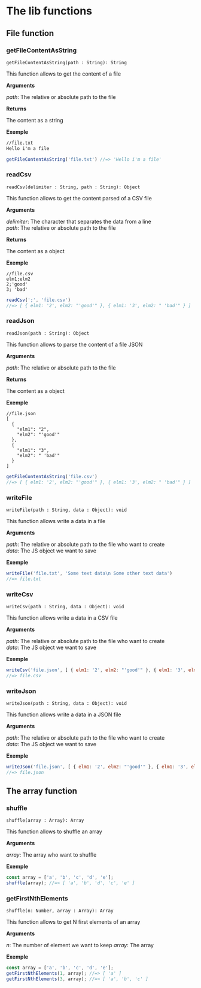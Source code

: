 # The lib functions

## File function

### getFileContentAsString

`getFileContentAsString(path : String): String`

This function allows to get the content of a file 

**Arguments**

*path*: The relative or absolute path to the file

**Returns**

The content as a string

**Exemple**

```txt
//file.txt
Hello i'm a file
```

```js
getFileContentAsString('file.txt') //=> 'Hello i'm a file'
```

### readCsv

`readCsv(delimiter : String, path : String): Object`

This function allows to get the content parsed of a CSV file  

**Arguments**

*delimiter*: The character that separates the data from a line 
<br>
*path*: The relative or absolute path to the file

**Returns**

The content as a object

**Exemple**

```csv
//file.csv
elm1;elm2
2;'good'
3; 'bad'

```

```js
readCsv(';', 'file.csv')
//=> [ { elm1: '2', elm2: "'good'" }, { elm1: '3', elm2: " 'bad'" } ]
```

### readJson

`readJson(path : String): Object`

This function allows to parse the content of a file JSON

**Arguments**

*path*: The relative or absolute path to the file

**Returns**

The content as a object

**Exemple**

```json5
//file.json
[
  {
    "elm1": "2",
    "elm2": "'good'"
  },
  {
    "elm1": "3",
    "elm2": " 'bad'"
  }
]

```

```js
getFileContentAsString('file.csv')
//=> [ { elm1: '2', elm2: "'good'" }, { elm1: '3', elm2: " 'bad'" } ]
```

### writeFile

`writeFile(path : String, data : Object): void`

This function allows write a data in a file

**Arguments**

*path*: The relative or absolute path to the file who want to create
<br>
*data*: The JS object we want to save

**Exemple**


```js
writeFile('file.txt', 'Some text data\n Some other text data')
//=> file.txt
```

### writeCsv

`writeCsv(path : String, data : Object): void`

This function allows write a data in a CSV file

**Arguments**

*path*: The relative or absolute path to the file who want to create
<br>
*data*: The JS object we want to save

**Exemple**


```js
writeCsv('file.json', [ { elm1: '2', elm2: "'good'" }, { elm1: '3', elm2: " 'bad'" } ])
//=> file.csv
```

### writeJson

`writeJson(path : String, data : Object): void`

This function allows write a data in a JSON file

**Arguments**

*path*: The relative or absolute path to the file who want to create
<br>
*data*: The JS object we want to save

**Exemple**


```js
writeJson('file.json', [ { elm1: '2', elm2: "'good'" }, { elm1: '3', elm2: " 'bad'" } ])
//=> file.json
```

## The array function

### shuffle

`shuffle(array : Array): Array`

This function allows to shuffle an array

**Arguments**

*array*: The array who want to shuffle

**Exemple**


```js
const array = ['a', 'b', 'c', 'd', 'e'];
shuffle(array); //=> [ 'a', 'b', 'd', 'c', 'e' ]
```

### getFirstNthElements

`shuffle(n: Number, array : Array): Array`

This function allows to get N first elements of an array

**Arguments**

*n*: The number of element we want to keep
*array*: The array

**Exemple**


```js
const array = ['a', 'b', 'c', 'd', 'e'];
getFirstNthElements(1, array); //=> [ 'a' ]
getFirstNthElements(3, array); //=> [ 'a', 'b', 'c' ]
```